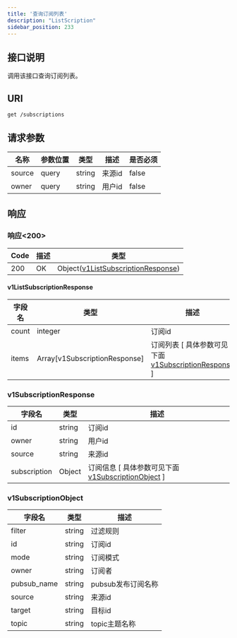 ```yaml
---
title: '查询订阅列表'
description: "ListScription"
sidebar_position: 233
---
```

## 接口说明
调用该接口查询订阅列表。

## URI

```
get /subscriptions
```

## 请求参数

| 名称 | 参数位置 | 类型 | 描述 |  是否必须 |
| ---- | ---------- | ----------- | ----------- | ----------- | 
| source | query | string | 来源id |  false |
| owner | query | string | 用户id |  false |

## 响应


### 响应<200>
| Code | 描述 | 类型 |
| ---- | ----------- | ------ | 
| 200 | OK | Object([v1ListSubscriptionResponse](#v1ListSubscriptionResponse)) |

#### v1ListSubscriptionResponse

| 字段名 | 类型 | 描述 |
| ---- | ---- | ----------- | 
| count | integer | 订阅id |  
| items | Array[v1SubscriptionResponse] | 订阅列表 [ 具体参数可见下面 [v1SubscriptionResponse](#v1SubscriptionResponse) ] |


### v1SubscriptionResponse
| 字段名 | 类型 | 描述 |
| ---- | ---- | ----------- | 
| id | string | 订阅id | 
| owner | string | 用户id | 
| source | string | 来源id |
| subscription | Object | 订阅信息 [ 具体参数可见下面 [v1SubscriptionObject](#v1SubscriptionObject) ]  |


### v1SubscriptionObject
| 字段名 | 类型 | 描述 |
| ---- | ---- | ----------- | 
| filter | string | 过滤规则 | 
| id | string | 订阅id | 
| mode | string | 订阅模式 | 
| owner | string | 订阅者 | 
| pubsub_name | string | pubsub发布订阅名称 | 
| source | string | 来源id | 
| target | string | 目标id | 
| topic | string | topic主题名称 |







